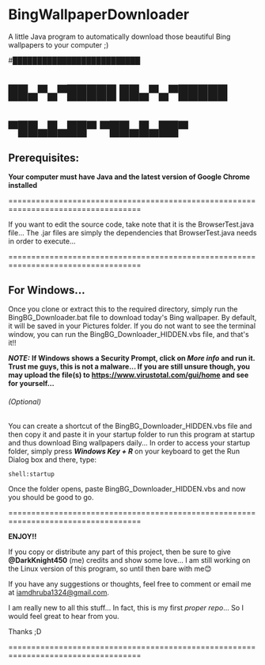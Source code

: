 # BingWallpaperDownloader
A little Java program to automatically download those beautiful Bing wallpapers to your computer ;)

#██████████████████████████
# ██▄▀▄▀█████  ██▄▀▄▀█████ 
#  ▀██▄█▄██▀    ▀██▄█▄██▀
  
## Prerequisites:
**Your computer must have Java and the latest version of Google Chrome installed**

===================================================================================

If you want to edit the source code, take note that it is the BrowserTest.java file...
The .jar files are simply the dependencies that BrowserTest.java needs in order to execute...

===================================================================================

## For Windows...

Once you clone or extract this to the required directory, simply run the BingBG_Downloader.bat file to
download today's Bing wallpaper. By default, it will be saved in your Pictures folder. If you do not want
to see the terminal window, you can run the BingBG_Downloader_HIDDEN.vbs file, and that's it!!

***NOTE:*** **If Windows shows a Security Prompt, click on _More info_ and run it. Trust me guys, this is not a malware...
If you are still unsure though, you may upload the file(s) to https://www.virustotal.com/gui/home and see for yourself...**

###### (Optional)
You can create a shortcut of the BingBG_Downloader_HIDDEN.vbs file and then copy it and paste it in
your startup folder to run this program at startup and thus download Bing wallpapers daily...
In order to access your startup folder, simply press ***Windows Key + R*** on your keyboard to get the Run
Dialog box and there, type:
```
shell:startup
```
Once the folder opens, paste BingBG_Downloader_HIDDEN.vbs and now you should be good to go.

===================================================================================

**ENJOY!!**

If you copy or distribute any part of this project, then be sure to give **@DarkKnight450** (me) credits
and show some love...
I am still working on the Linux version of this program, so until then bare with me😊

If you have any suggestions or thoughts, feel free to comment or email me at iamdhruba1324@gmail.com.

I am really new to all this stuff... In fact, this is my first _proper repo_... So I would feel great to hear from you.

Thanks ;D

===================================================================================

